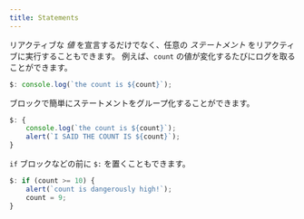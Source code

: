 ```yaml
---
title: Statements
---
```


リアクティブな *値* を宣言するだけでなく、任意の *ステートメント* をリアクティブに実行することもできます。
例えば、`count` の値が変化するたびにログを取ることができます。

```js
$: console.log(`the count is ${count}`);
```

ブロックで簡単にステートメントをグループ化することができます。

```js
$: {
	console.log(`the count is ${count}`);
	alert(`I SAID THE COUNT IS ${count}`);
}
```

`if` ブロックなどの前に `$:` を置くこともできます。

```js
$: if (count >= 10) {
	alert(`count is dangerously high!`);
	count = 9;
}
```